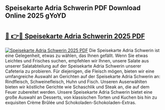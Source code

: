 ## Speisekarte Adria Schwerin PDF Download Online 2025 gYoYD

# <h2><a href="http://gcc7t67.nevu.top/?p=Speisekarte+Adria+Schwerin">🔗 👉🔴 Speisekarte Adria Schwerin 2025 PDF</a></h2>

[![Speisekarte Adria Schwerin 2025 PDF](https://i.imgur.com/dBaPXMq.png)](http://gcc7t67.nevu.top/?p=Speisekarte+Adria+Schwerin)
Die Speisekarte Adria Schwerin ist eine Gelegenheit, etwas zu wählen, das Ihnen gefällt. Wenn Sie etwas Leichtes und Frisches suchen, empfehlen wir Ihnen, unsere Salate aus unserer Salatabteilung auf der Speisekarte Adria Schwerin unserer Cafeteria zu probieren. Für diejenigen, die Fleisch mögen, bieten wir eine umfangreiche Auswahl an Gerichten auf der Speisekarte Adria Schwerin an: Rindfleisch, Schweinefleisch, Huhn und Fisch. Unseren Auserwählten bieten wir köstliche Gerichte wie Schaschlik und Steak an, die auf dem Feuer zubereitet werden. Unsere Speisekarte Adria Schwerin bietet eine große Auswahl an Desserts, von klassischen Torten und Kuchen bis hin zu exquisiten Crème Brûlée und Schokoladen-Schokoladen-Extras.
